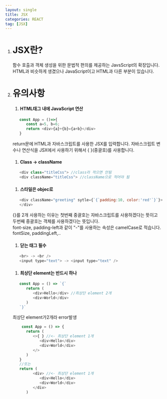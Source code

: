 ```yaml
---
layout: single
title: JSX
categories: REACT
tag: [JSX]
---
```


1. # JSX란?
   함수 호출과 객체 생성을 위한 문법적 편의를 제공하는 JavsScript의 확장입니다.
   HTML과 비슷하게 생겼으나 JavaScript이고 HTML과 다른 부분이 있습니다.
1. # 유의사항
   1. #### HTML태그 내에 JavaScript 연산
   ```javascript
      const App = ()=>{
         const a=5, b=6;
         return <div>{a}+{b}={a+b}</div>
      }
   ```
   return문에 HTML과 자바스크립트를 사용한 JSX를 입력합니다. 자바스크립트 변수나 연산식을 JSX에서 사용하기 위해서 { }(중괄호)를 사용합니다.   
   1. #### Class -> className
   ```javascript
      <div class="titleCss"> //class라 적으면 안됨
      <div className="titleCss"> //className으로 적어야 됨
   ````````````````````````````````````````````````````
   1. #### 스타일은 objec로    
   ```javascript
      <div className="greeting" sytle={`{`padding:10, color:'red'`}`}>{name}님 반갑습니다.
      </div>
   ```
   {}를 2개 사용하는 이유는 첫번째 중괄호는 자바스크립트를 사용하겠다는 뜻이고 두번째 중괄호는 객체를 사용하겠다는 뜻입니다.   
   font-size, padding-left과 같이 "-"를 사용하는 속성은 camelCase로 적습니다. fontSize, paddingLeft,..   
   1. #### 닫는 태그 필수
   ```javascript
      <br> -> <br />
      <input type="text"> -> <input type="text" />
   ```
   1. #### 최상단 element는 반드시 하나
   ```javascript
      const App = () => `{`
         return (
            <div>Hello</div> //최상단 element 2개
            <div>World</div>
         )
      `}`
   ```        
      최상단 element가2개라 error발생
   ```javascript
       const App = () => {
         return (
            <>{ } //<- 최상단 element 1개
               <div>Hello</div>
               <div>World</div>
            </>
         )
      }
      //또는
      return (
            <div> //<- 최상단 element 1개
               <div>Hello</div>
               <div>World</div>
            </div>
         )
   ```
